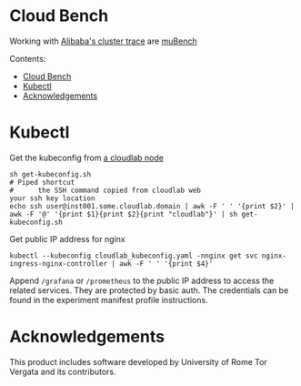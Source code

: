 # Cloud Bench

Working with [Alibaba's cluster trace](https://github.com/alibaba/clusterdata/tree/7358bbaf40778d4bd0464a64a430812088b7b74e)
are [muBench](https://github.com/H3rby7/muBench)

Contents:

- [Cloud Bench](#cloud-bench)
- [Kubectl](#kubectl)
- [Acknowledgements](#acknowledgements)

# Kubectl

Get the kubeconfig from [a cloudlab node](https://www.cloudlab.us/)

    sh get-kubeconfig.sh
    # Piped shortcut
    #      the SSH command copied from cloudlab web                                                                your ssh key location
    echo ssh user@inst001.some.cloudlab.domain | awk -F ' ' '{print $2}' | awk -F '@' '{print $1}{print $2}{print "cloudlab"}' | sh get-kubeconfig.sh

Get public IP address for nginx

    kubectl --kubeconfig cloudlab_kubeconfig.yaml -nnginx get svc nginx-ingress-nginx-controller | awk -F ' ' '{print $4}'

Append `/grafana` or `/prometheus` to the public IP address to access the related services.
They are protected by basic auth. The credentials can be found in the experiment manifest profile instructions.

# Acknowledgements

This product includes software developed by University of Rome Tor Vergata and its contributors.
